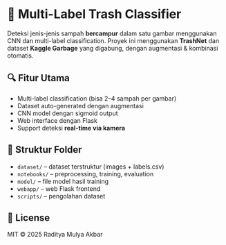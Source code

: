 # 🧠 Multi-Label Trash Classifier

Deteksi jenis-jenis sampah **bercampur** dalam satu gambar menggunakan CNN dan multi-label classification. Proyek ini menggunakan **TrashNet** dan dataset **Kaggle Garbage** yang digabung, dengan augmentasi & kombinasi otomatis.

## 🔍 Fitur Utama
- Multi-label classification (bisa 2–4 sampah per gambar)
- Dataset auto-generated dengan augmentasi
- CNN model dengan sigmoid output
- Web interface dengan Flask
- Support deteksi **real-time via kamera**

## 📁 Struktur Folder
- `dataset/` – dataset terstruktur (images + labels.csv)
- `notebooks/` – preprocessing, training, evaluation
- `model/` – file model hasil training
- `webapp/` – web Flask frontend
- `scripts/` – pengolahan dataset

## 📜 License
MIT © 2025 Raditya Mulya Akbar
